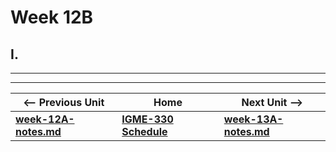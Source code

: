 # Week 12B

## I. 

<hr><hr>

| <-- Previous Unit | Home | Next Unit -->
| --- | --- | --- 
| [**week-12A-notes.md**](12A.md)  |  [**IGME-330 Schedule**](../schedule.md) | [**week-13A-notes.md**](13A.md) 
